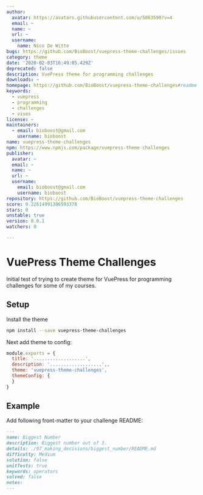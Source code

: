 ```yaml
---
author:
  avatar: https://avatars.githubusercontent.com/u/5863590?v=4
  email: ~
  name: ~
  url: ~
  username:
    name: Nico De Witte
bugs: https://github.com/BioBoost/vuepress-theme-challenges/issues
category: theme
date: '2020-02-03T16:49:05.429Z'
deprecated: false
description: VuePress theme for programming challenges
downloads: ~
homepage: https://github.com/BioBoost/vuepress-theme-challenges#readme
keywords:
  - vuepress
  - programming
  - challenges
  - vives
license: ~
maintainers:
  - email: bioboost@gmail.com
    username: bioboost
name: vuepress-theme-challenges
npm: https://www.npmjs.com/package/vuepress-theme-challenges
publisher:
  avatar: ~
  email: ~
  name: ~
  url: ~
  username:
    email: bioboost@gmail.com
    username: bioboost
repository: https://github.com/BioBoost/vuepress-theme-challenges
score: 0.22614991386593378
stars: 0
unstable: true
version: 0.0.1
watchers: 0

---
```


# VuePress Theme Challenges

Initial test of trying to create theme for VuePress for programming challenges for some of my courses.

## Setup

Install the theme

```bash
npm install --save vuepress-theme-challenges
```

Next add theme to config:

```js
module.exports = {
  title: '...................',
  description: '...................',,
  theme: 'vuepress-theme-challenges',
  themeConfig: {
  }
}
```

## Example

Add following front-matter to your challenge README:

```md
---
name: Biggest Number
description: Biggest number out of 3.
details: ./07_making_decisions/biggest_number/README.md
difficulty: Medium
solution: false
unitTests: true
keywords: operators
solved: false
notes:
---
```
